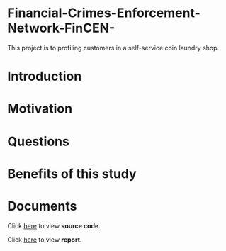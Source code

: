 # Financial-Crimes-Enforcement-Network-FinCEN-
This project is to profiling customers in a self-service coin laundry shop.

# Introduction


# Motivation


# Questions


# Benefits of this study


# Documents
Click [here](https://github.com/Jyy-21/Data-Mining-Project/blob/main/Project/Project.ipynb ) to view **source code**.

Click [here](https://github.com/Jyy-21/Data-Mining-Project/blob/main/Project/Report.pdf) to view **report**.
